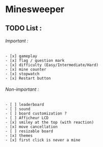 # Minesweeper

## TODO List :
  ###### Important :
    - [x] gameplay
    - [x] flag / question mark
    - [x] difficulty (Easy/Intermediate/Hard)
    - [x] mine counter
    - [x] stopwatch
    - [x] Restart button
  ###### Non-important :
    - [ ] leaderboard
    - [ ] sound
    - [ ] board customization ?
    - [ ] Afficheur LCD
    - [x] smiley at the top (with reaction)
    - [x] move cancellation
    - [ ] resizable board
    - [x] themes
    - [x] first click is never a mine
